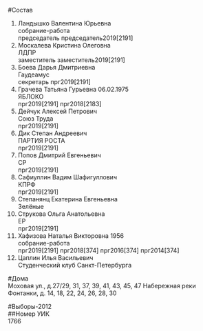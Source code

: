 #Состав  
1. Ландышко Валентина Юрьевна  
    собрание-работа  
    председатель председатель2019[2191]  
2. Москалева Кристина Олеговна  
    ЛДПР  
    заместитель заместитель2019[2191]  
3. Боева Дарья Дмитриевна  
    Гаудеамус  
    секретарь прг2019[2191]  
4. Грачева Татьяна Гурьевна 06.02.1975  
    ЯБЛОКО  
    прг2019[2191] прг2018[2183]  
5. Дейчук Алексей Петрович  
    Союз Труда  
    прг2019[2191]  
6. Дик Степан Андреевич  
    ПАРТИЯ РОСТА  
    прг2019[2191]  
7. Попов Дмитрий Евгеньевич  
    СР  
    прг2019[2191]  
8. Сафиуллин Вадим Шафигуллович  
    КПРФ  
    прг2019[2191]  
9. Степанянц Екатерина Евгеньевна  
    Зелёные  
10. Струкова Ольга Анатольевна  
    ЕР  
    прг2019[2191]  
11. Хафизова Наталья Викторовна 1956  
    собрание-работа  
    прг2019[2191] прг2018[374] прг2016[374] прг2014[374]  
12. Цаплин Илья Васильевич  
    Студенческий клуб Санкт-Петербурга  
  
#Дома  
Моховая ул., д.27/29, 31, 37, 39, 41, 43, 45, 47 Набережная реки Фонтанки, д. 14, 18, 22, 24, 26, 28, 30  
  
#Выборы-2012  
##Номер УИК  
1766  
